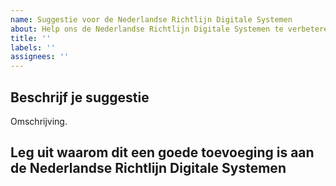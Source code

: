 ```yaml
---
name: Suggestie voor de Nederlandse Richtlijn Digitale Systemen
about: Help ons de Nederlandse Richtlijn Digitale Systemen te verbeteren
title: ''
labels: ''
assignees: ''
---
```


## Beschrijf je suggestie
Omschrijving.

## Leg uit waarom dit een goede toevoeging is aan de Nederlandse Richtlijn Digitale Systemen
